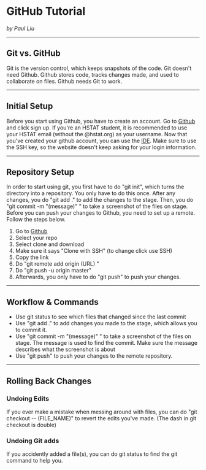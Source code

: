 # GitHub Tutorial

_by Paul Liu_

---
## Git vs. GitHub

Git is the version control, which keeps snapshots of the code. Git doesn't need Github. Github stores code, tracks changes made, and used to collaborate on files. Github needs Git to work.

---
## Initial Setup

Before you start using Github, you have to create an account. Go to [Github](https://github.com/) and click sign up. If you're an HSTAT student, it is recommended to use your HSTAT email (without the @hstat.org) as your username. Now that you've created your github account, you can use the [IDE](https://ide.cs50.io/). Make sure to use the SSH key, so the website doesn't keep asking for your login information.

---
## Repository Setup

In order to start using git, you first have to do "git init", which turns the directory into a repository. You only have to do this once. After any changes, you do "git add ." to add the changes to the stage. Then, you do "git commit -m "(message)" " to take a screenshot of the files on stage. Before you can push your changes to Github, you need to set up a remote. Follow the steps below.
  
1.  Go to [Github](github.com) 
2.  Select your repo
3. Select clone and download
4. Make sure it says "Clone with SSH" (to change click use SSH)
5. Copy the link
6. Do "git remote add origin (URL) "
7. Do "git push -u origin master"
8. Afterwards, you only have to do "git push" to push your changes.
---
## Workflow & Commands

* Use git status to see which files that changed since the last commit
* Use "git add ." to add changes you made to the stage, which allows you to commit it.
* Use "git commit -m "(message)" " to take a screenshot of the files on stage. The message is used to find the commit. Make sure the message describes what the screenshot is about
* Use "git push" to push your changes to the remote repository.

---
## Rolling Back Changes

### Undoing Edits  
If you ever make a mistake when messing around with files, you can do "git checkout -- (FILE_NAME)" to revert the edits you've made. (The dash in git checkout is double)

### Undoing Git adds  
If you accidently added a file(s), you can do git status to find the git command to help you.